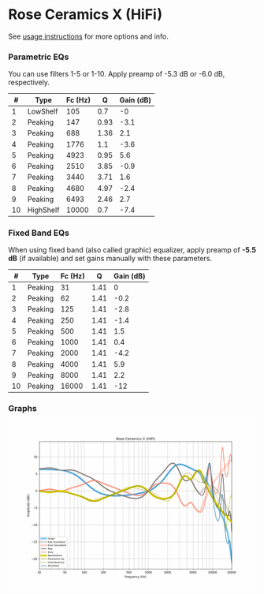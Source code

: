 # Rose Ceramics X (HiFi)
See [usage instructions](https://github.com/jaakkopasanen/AutoEq#usage) for more options and info.

### Parametric EQs
You can use filters 1-5 or 1-10. Apply preamp of -5.3 dB or -6.0 dB, respectively.

|   # | Type      |   Fc (Hz) |    Q |   Gain (dB) |
|-----|-----------|-----------|------|-------------|
|   1 | LowShelf  |       105 | 0.7  |        -0   |
|   2 | Peaking   |       147 | 0.93 |        -3.1 |
|   3 | Peaking   |       688 | 1.36 |         2.1 |
|   4 | Peaking   |      1776 | 1.1  |        -3.6 |
|   5 | Peaking   |      4923 | 0.95 |         5.6 |
|   6 | Peaking   |      2510 | 3.85 |        -0.9 |
|   7 | Peaking   |      3440 | 3.71 |         1.6 |
|   8 | Peaking   |      4680 | 4.97 |        -2.4 |
|   9 | Peaking   |      6493 | 2.46 |         2.7 |
|  10 | HighShelf |     10000 | 0.7  |        -7.4 |

### Fixed Band EQs
When using fixed band (also called graphic) equalizer, apply preamp of **-5.5 dB** (if available) and set gains manually with these parameters.

|   # | Type    |   Fc (Hz) |    Q |   Gain (dB) |
|-----|---------|-----------|------|-------------|
|   1 | Peaking |        31 | 1.41 |         0   |
|   2 | Peaking |        62 | 1.41 |        -0.2 |
|   3 | Peaking |       125 | 1.41 |        -2.8 |
|   4 | Peaking |       250 | 1.41 |        -1.4 |
|   5 | Peaking |       500 | 1.41 |         1.5 |
|   6 | Peaking |      1000 | 1.41 |         0.4 |
|   7 | Peaking |      2000 | 1.41 |        -4.2 |
|   8 | Peaking |      4000 | 1.41 |         5.9 |
|   9 | Peaking |      8000 | 1.41 |         2.2 |
|  10 | Peaking |     16000 | 1.41 |       -12   |

### Graphs
![](./Rose%20Ceramics%20X%20(HiFi).png)
